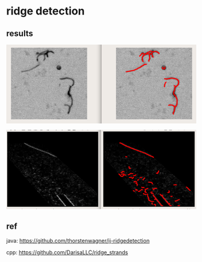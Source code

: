 # ridge detection



## results

![1705044676081](image/README/1705044676081.png)

![1705044602932](image/README/1705044602932.png)

## ref

java: https://github.com/thorstenwagner/ij-ridgedetection

cpp: https://github.com/DarisaLLC/ridge_strands
